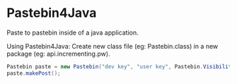 # Pastebin4Java
Paste to pastebin inside of a java application. 

Using Pastebin4Java:
Create new class file (eg: Pastebin.class) in a new package (eg: api.incrementing.pw).
```java
Pastebin paste = new Pastebin("dev key", "user key", Pastebin.Visibility.PUBLIC|UNLISTED|PRIVATE, "format type", "paste name", "paste contents");
paste.makePost();
```
